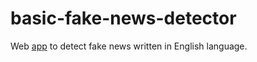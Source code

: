 # basic-fake-news-detector
Web [app](https://share.streamlit.io/edinorog2196/basic-fake-news-detector/main/Codes/app.py) to detect fake news written in English language.

